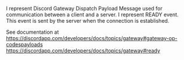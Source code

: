 I represent Discord Gateway Dispatch Payload Message used for communication between a client and a server.
I represent READY event.
This event is sent by the server when the connection is established.

See documentation at https://discordapp.com/developers/docs/topics/gateway#gateway-op-codespayloads
https://discordapp.com/developers/docs/topics/gateway#ready